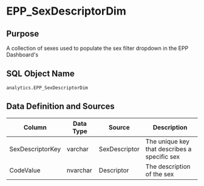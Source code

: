 # EPP_SexDescriptorDim

## Purpose

A collection of sexes used to populate the sex filter dropdown in the EPP
Dashboard's

## SQL Object Name

`analytics.EPP_SexDescriptorDim`

## Data Definition and Sources

| Column | Data Type | Source | Description |
| --- | --- | --- | --- |
| SexDescriptorKey | varchar | SexDescriptor | The unique key that describes a specific sex |
| CodeValue | nvarchar | Descriptor | The description of the sex |
